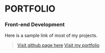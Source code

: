 # PORTFOLIO 
### Front-end Development
Here is a sample link of most of my projects. 

> [Visit github page here](https://github.com/AlanPenaRuiz)
> [Visit my portfolio](https://alanpenaruiz.github.io/portfolio/)